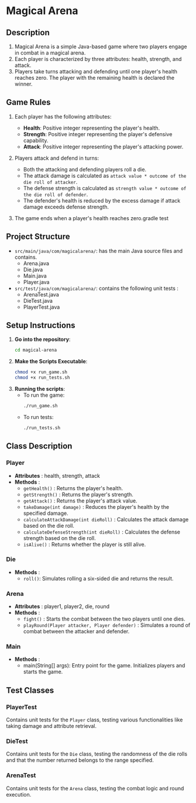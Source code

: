 # Magical Arena

## Description
1. Magical Arena is a simple Java-based game where two players engage in combat in a magical arena. 
2. Each player is characterized by three attributes: health, strength, and attack. 
3. Players take turns attacking and defending until one player's health reaches zero. The player with the remaining health is declared the winner.

## Game Rules

1. Each player has the following attributes:
    - **Health**: Positive integer representing the player's health.
    - **Strength**: Positive integer representing the player's defensive capability.
    - **Attack**: Positive integer representing the player's attacking power.

2. Players attack and defend in turns:
    - Both the attacking and defending players roll a die.
    - The attack damage is calculated as `attack value * outcome of the die roll of attacker`.
    - The defense strength is calculated as `strength value * outcome of the die roll of defender`.
    - The defender's health is reduced by the excess damage if attack damage exceeds defense strength.

3. The game ends when a player's health reaches zero.gradle test

## Project Structure

- `src/main/java/com/magicalarena/`: has the main Java source files and contains.
  - Arena.java
  - Die.java
  - Main.java
  - Player.java
- `src/test/java/com/magicalarena/`: contains the following unit tests :
  - ArenaTest.java
  - DieTest.java
  - PlayerTest.java


## Setup Instructions

1. **Go into the repository**:
   ```bash
   cd magical-arena
   ```
2. **Make the Scripts Executable**:
   ```bash
   chmod +x run_game.sh
   chmod +x run_tests.sh
   ```
3. **Running the scripts**:
    - To run the game:
        ```bash
        ./run_game.sh
        ```
    - To run tests:
        ```bash
        ./run_tests.sh
        ```

## Class Description

### Player
- **Attributes** : health, strength, attack
- **Methods** :
  - `getHealth()` : Returns the player's health.
  - `getStrength()` : Returns the player's strength.
  - `getAttack()` : Returns the player's attack value.
  - `takeDamage(int damage)` : Reduces the player's health by the specified damage.
  - `calculateAttackDamage(int dieRoll)` : Calculates the attack damage based on the die roll.
  - `calculateDefenseStrength(int dieRoll)` : Calculates the defense strength based on the die roll.
  - `isAlive()` : Returns whether the player is still alive.

### Die
- **Methods** : 
  - `roll()`: Simulates rolling a six-sided die and returns the result.

### Arena
- **Attributes** : player1, player2, die, round
- **Methods** :
  - `fight()` : Starts the combat between the two players until one dies.
  - `playRound(Player attacker, Player defender)` : Simulates a round of combat between the attacker and defender.

### Main
- **Methods** :
  - main(String[] args): Entry point for the game. Initializes players and starts the game.

## Test Classes

### PlayerTest
Contains unit tests for the `Player` class, testing various functionalities like taking damage and attribute retrieval.

### DieTest
Contains unit tests for the `Die` class, testing the randomness of the die rolls and that the number returned belongs to the range specified.

### ArenaTest
Contains unit tests for the `Arena` class, testing the combat logic and round execution.